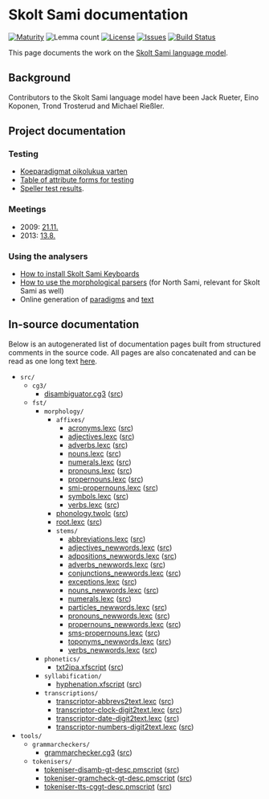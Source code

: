 # Skolt Sami documentation

[![Maturity](https://img.shields.io/endpoint?url=https%3A%2F%2Fraw.githubusercontent.com%2Fgiellalt%2Flang-sms%2Fgh-pages%2Fmaturity.json)](https://giellalt.github.io/MaturityClassification.html)
![Lemma count](https://img.shields.io/endpoint?url=https%3A%2F%2Fraw.githubusercontent.com%2Fgiellalt%2Flang-sms%2Fgh-pages%2Flemmacount.json)
[![License](https://img.shields.io/github/license/giellalt/lang-sms)](https://github.com/giellalt/lang-sms/blob/main/LICENSE)
[![Issues](https://img.shields.io/github/issues/giellalt/lang-sms)](https://github.com/giellalt/lang-sms/issues)
[![Build Status](https://divvun-tc.giellalt.org/api/github/v1/repository/giellalt/lang-sms/main/badge.svg)](https://github.com/giellalt/lang-sms/actions)

This page documents the work on the [Skolt Sami language model](http://github.com/giellalt/lang-sms). 

## Background

Contributors to the Skolt Sami language model have been Jack Rueter, Eino Koponen, Trond Trosterud and Michael Rießler. 

## Project documentation

### Testing

- [Koeparadigmat oikolukua varten](KaikkiGeneroidutParadigmat.md)
- [Table of attribute forms for testing](testit/TestiAAttr.md)
- [Speller test results](speller-report.html).

### Meetings

-   2009: [21.11.](meetings/21112009.md)
-   2013: [13.8.](meetings/130826.md)

### Using the analysers

- [How to install Skolt Sami Keyboards](SkoltSamiKeyboards.md)
- [How to use the morphological parsers](/tools/docu-sme-manual.html) (for North Sami, relevant for Skolt Sami as well)
-   Online generation of [paradigms](http://giellatekno.uit.no/cgi/p-sms.fin.html)
    and [text](http://giellatekno.uit.no/cgi/d-sms.fin.html)

## In-source documentation

Below is an autogenerated list of documentation pages built from structured comments in the source code. All pages are also concatenated and can be read as one long text [here](sms.md).

* `src/`
    * `cg3/`
        * [disambiguator.cg3](src-cg3-disambiguator.cg3.html) ([src](https://github.com/giellalt/lang-sms/blob/main/src/cg3/disambiguator.cg3))
    * `fst/`
        * `morphology/`
            * `affixes/`
                * [acronyms.lexc](src-fst-morphology-affixes-acronyms.lexc.html) ([src](https://github.com/giellalt/lang-sms/blob/main/src/fst/morphology/affixes/acronyms.lexc))
                * [adjectives.lexc](src-fst-morphology-affixes-adjectives.lexc.html) ([src](https://github.com/giellalt/lang-sms/blob/main/src/fst/morphology/affixes/adjectives.lexc))
                * [adverbs.lexc](src-fst-morphology-affixes-adverbs.lexc.html) ([src](https://github.com/giellalt/lang-sms/blob/main/src/fst/morphology/affixes/adverbs.lexc))
                * [nouns.lexc](src-fst-morphology-affixes-nouns.lexc.html) ([src](https://github.com/giellalt/lang-sms/blob/main/src/fst/morphology/affixes/nouns.lexc))
                * [numerals.lexc](src-fst-morphology-affixes-numerals.lexc.html) ([src](https://github.com/giellalt/lang-sms/blob/main/src/fst/morphology/affixes/numerals.lexc))
                * [pronouns.lexc](src-fst-morphology-affixes-pronouns.lexc.html) ([src](https://github.com/giellalt/lang-sms/blob/main/src/fst/morphology/affixes/pronouns.lexc))
                * [propernouns.lexc](src-fst-morphology-affixes-propernouns.lexc.html) ([src](https://github.com/giellalt/lang-sms/blob/main/src/fst/morphology/affixes/propernouns.lexc))
                * [smi-propernouns.lexc](src-fst-morphology-affixes-smi-propernouns.lexc.html) ([src](https://github.com/giellalt/lang-sms/blob/main/src/fst/morphology/affixes/smi-propernouns.lexc))
                * [symbols.lexc](src-fst-morphology-affixes-symbols.lexc.html) ([src](https://github.com/giellalt/lang-sms/blob/main/src/fst/morphology/affixes/symbols.lexc))
                * [verbs.lexc](src-fst-morphology-affixes-verbs.lexc.html) ([src](https://github.com/giellalt/lang-sms/blob/main/src/fst/morphology/affixes/verbs.lexc))
            * [phonology.twolc](src-fst-morphology-phonology.twolc.html) ([src](https://github.com/giellalt/lang-sms/blob/main/src/fst/morphology/phonology.twolc))
            * [root.lexc](src-fst-morphology-root.lexc.html) ([src](https://github.com/giellalt/lang-sms/blob/main/src/fst/morphology/root.lexc))
            * `stems/`
                * [abbreviations.lexc](src-fst-morphology-stems-abbreviations.lexc.html) ([src](https://github.com/giellalt/lang-sms/blob/main/src/fst/morphology/stems/abbreviations.lexc))
                * [adjectives_newwords.lexc](src-fst-morphology-stems-adjectives_newwords.lexc.html) ([src](https://github.com/giellalt/lang-sms/blob/main/src/fst/morphology/stems/adjectives_newwords.lexc))
                * [adpositions_newwords.lexc](src-fst-morphology-stems-adpositions_newwords.lexc.html) ([src](https://github.com/giellalt/lang-sms/blob/main/src/fst/morphology/stems/adpositions_newwords.lexc))
                * [adverbs_newwords.lexc](src-fst-morphology-stems-adverbs_newwords.lexc.html) ([src](https://github.com/giellalt/lang-sms/blob/main/src/fst/morphology/stems/adverbs_newwords.lexc))
                * [conjunctions_newwords.lexc](src-fst-morphology-stems-conjunctions_newwords.lexc.html) ([src](https://github.com/giellalt/lang-sms/blob/main/src/fst/morphology/stems/conjunctions_newwords.lexc))
                * [exceptions.lexc](src-fst-morphology-stems-exceptions.lexc.html) ([src](https://github.com/giellalt/lang-sms/blob/main/src/fst/morphology/stems/exceptions.lexc))
                * [nouns_newwords.lexc](src-fst-morphology-stems-nouns_newwords.lexc.html) ([src](https://github.com/giellalt/lang-sms/blob/main/src/fst/morphology/stems/nouns_newwords.lexc))
                * [numerals.lexc](src-fst-morphology-stems-numerals.lexc.html) ([src](https://github.com/giellalt/lang-sms/blob/main/src/fst/morphology/stems/numerals.lexc))
                * [particles_newwords.lexc](src-fst-morphology-stems-particles_newwords.lexc.html) ([src](https://github.com/giellalt/lang-sms/blob/main/src/fst/morphology/stems/particles_newwords.lexc))
                * [pronouns_newwords.lexc](src-fst-morphology-stems-pronouns_newwords.lexc.html) ([src](https://github.com/giellalt/lang-sms/blob/main/src/fst/morphology/stems/pronouns_newwords.lexc))
                * [propernouns_newwords.lexc](src-fst-morphology-stems-propernouns_newwords.lexc.html) ([src](https://github.com/giellalt/lang-sms/blob/main/src/fst/morphology/stems/propernouns_newwords.lexc))
                * [sms-propernouns.lexc](src-fst-morphology-stems-sms-propernouns.lexc.html) ([src](https://github.com/giellalt/lang-sms/blob/main/src/fst/morphology/stems/sms-propernouns.lexc))
                * [toponyms_newwords.lexc](src-fst-morphology-stems-toponyms_newwords.lexc.html) ([src](https://github.com/giellalt/lang-sms/blob/main/src/fst/morphology/stems/toponyms_newwords.lexc))
                * [verbs_newwords.lexc](src-fst-morphology-stems-verbs_newwords.lexc.html) ([src](https://github.com/giellalt/lang-sms/blob/main/src/fst/morphology/stems/verbs_newwords.lexc))
        * `phonetics/`
            * [txt2ipa.xfscript](src-fst-phonetics-txt2ipa.xfscript.html) ([src](https://github.com/giellalt/lang-sms/blob/main/src/fst/phonetics/txt2ipa.xfscript))
        * `syllabification/`
            * [hyphenation.xfscript](src-fst-syllabification-hyphenation.xfscript.html) ([src](https://github.com/giellalt/lang-sms/blob/main/src/fst/syllabification/hyphenation.xfscript))
        * `transcriptions/`
            * [transcriptor-abbrevs2text.lexc](src-fst-transcriptions-transcriptor-abbrevs2text.lexc.html) ([src](https://github.com/giellalt/lang-sms/blob/main/src/fst/transcriptions/transcriptor-abbrevs2text.lexc))
            * [transcriptor-clock-digit2text.lexc](src-fst-transcriptions-transcriptor-clock-digit2text.lexc.html) ([src](https://github.com/giellalt/lang-sms/blob/main/src/fst/transcriptions/transcriptor-clock-digit2text.lexc))
            * [transcriptor-date-digit2text.lexc](src-fst-transcriptions-transcriptor-date-digit2text.lexc.html) ([src](https://github.com/giellalt/lang-sms/blob/main/src/fst/transcriptions/transcriptor-date-digit2text.lexc))
            * [transcriptor-numbers-digit2text.lexc](src-fst-transcriptions-transcriptor-numbers-digit2text.lexc.html) ([src](https://github.com/giellalt/lang-sms/blob/main/src/fst/transcriptions/transcriptor-numbers-digit2text.lexc))
* `tools/`
    * `grammarcheckers/`
        * [grammarchecker.cg3](tools-grammarcheckers-grammarchecker.cg3.html) ([src](https://github.com/giellalt/lang-sms/blob/main/tools/grammarcheckers/grammarchecker.cg3))
    * `tokenisers/`
        * [tokeniser-disamb-gt-desc.pmscript](tools-tokenisers-tokeniser-disamb-gt-desc.pmscript.html) ([src](https://github.com/giellalt/lang-sms/blob/main/tools/tokenisers/tokeniser-disamb-gt-desc.pmscript))
        * [tokeniser-gramcheck-gt-desc.pmscript](tools-tokenisers-tokeniser-gramcheck-gt-desc.pmscript.html) ([src](https://github.com/giellalt/lang-sms/blob/main/tools/tokenisers/tokeniser-gramcheck-gt-desc.pmscript))
        * [tokeniser-tts-cggt-desc.pmscript](tools-tokenisers-tokeniser-tts-cggt-desc.pmscript.html) ([src](https://github.com/giellalt/lang-sms/blob/main/tools/tokenisers/tokeniser-tts-cggt-desc.pmscript))
